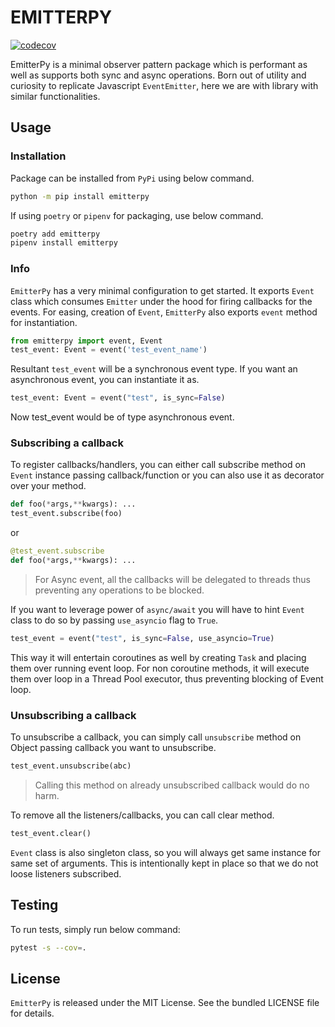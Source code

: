# EMITTERPY

[![codecov](https://codecov.io/gh/satyamsoni2211/emitterpy/graph/badge.svg?token=1LW83DYL0R)](https://codecov.io/gh/satyamsoni2211/emitterpy)

EmitterPy is a minimal observer pattern package which is performant as well as supports both sync and async operations. Born out of utility and curiosity to replicate Javascript `EventEmitter`, here we are with library with similar functionalities.

## Usage

### Installation

Package can be installed from `PyPi` using below command.

```bash
python -m pip install emitterpy
```

If using `poetry` or `pipenv` for packaging, use below command.

```bash
poetry add emitterpy
pipenv install emitterpy
```

### Info

`EmitterPy` has a very minimal configuration to get started. It exports `Event` class which consumes `Emitter` under the hood for firing callbacks for the events. For easing, creation of `Event`, `EmitterPy` also exports `event` method for instantiation.

```python
from emitterpy import event, Event
test_event: Event = event('test_event_name')
```

Resultant `test_event` will be a synchronous event type. If you want an asynchronous event, you can instantiate it as.

```python
test_event: Event = event("test", is_sync=False)
```

Now test_event would be of type asynchronous event.

### Subscribing a callback

To register callbacks/handlers, you can either call subscribe method on `Event` instance passing callback/function or you can also use it as decorator over your method.

```python
def foo(*args,**kwargs): ...
test_event.subscribe(foo)
```

or

```python
@test_event.subscribe
def foo(*args,**kwargs): ...
```

> For Async event, all the callbacks will be delegated to threads thus preventing any operations to be blocked.

If you want to leverage power of `async/await` you will have to hint `Event` class to do so by passing `use_asyncio` flag to `True`.

```python
test_event = event("test", is_sync=False, use_asyncio=True)
```

This way it will entertain coroutines as well by creating `Task` and placing them over running event loop. For non coroutine methods, it will execute them over loop in a Thread Pool executor, thus preventing blocking of Event loop.

### Unsubscribing a callback

To unsubscribe a callback, you can simply call `unsubscribe` method on Object passing callback you want to unsubscribe.

```python
test_event.unsubscribe(abc)
```

> Calling this method on already unsubscribed callback would do no harm.

To remove all the listeners/callbacks, you can call clear method.

```python
test_event.clear()
```

`Event` class is also singleton class, so you will always get same instance for same set of arguments. This is intentionally kept in place so that we do not loose listeners subscribed.

## Testing

To run tests, simply run below command:

```bash
pytest -s --cov=.
```

## License

`EmitterPy` is released under the MIT License. See the bundled LICENSE file for details.
